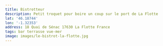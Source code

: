 ```yaml
---
title: Bistrotteur
description: Petit troquet pour boire un coup sur le port de La Flotte. L'emplacement est top !
lat: '46.18744'
lon: '-1.32353'
address: 18 Quai de Sénac 17630 La Flotte France
tags: bar terrasse vue-mer
image: images/le-bistrot-la-flotte.jpg
---
```

